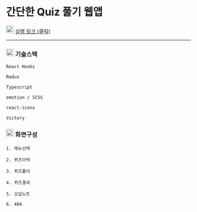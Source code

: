 
# 간단한 Quiz 풀기 웹앱 

<img src="https://pic.sopili.net/pub/emoji/twitter/2/72x72/1f4cc.png" width=21 height=21> [실행 링크 (클릭)](https://kks2139.github.io/quiz-deploy/)

-----

### <img src="https://pic.sopili.net/pub/emoji/twitter/2/72x72/1f6e0.png" width=21 height=21> 기술스택

    React Hooks
    
    Redux
    
    Typescript
    
    emotion / SCSS
    
    react-icons
    
    Victory
    
### <img src="https://pic.sopili.net/pub/emoji/twitter/2/72x72/1f5a5.png" width=21 height=21> 화면구성

    1. 메뉴선택
    
    2. 퀴즈이력
    
    3. 퀴즈풀이
    
    4. 퀴즈결과
    
    5. 오답노트
    
    6. 404
